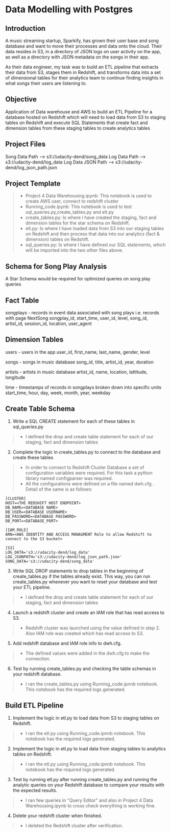 # Data Modelling with Postgres

## Introduction

A music streaming startup, Sparkify, has grown their user base and song database and want to move their processes and data onto the cloud. Their data resides in S3, in a directory of JSON logs on user activity on the app, as well as a directory with JSON metadata on the songs in their app.

As their data engineer, my task was to build an ETL pipeline that extracts their data from S3, stages them in Redshift, and transforms data into a set of dimensional tables for their analytics team to continue finding insights in what songs their users are 
listening to.

## Objective

Application of Data warehouse and AWS to build an ETL Pipeline for a database hosted on Redshift which will need to load data from S3 to staging tables on Redshift and execute SQL Statements that create fact and dimension tables from these staging tables to create analytics tables

## Project Files

Song Data Path --> s3://udacity-dend/song_data 
Log Data Path --> s3://udacity-dend/log_data 
Log Data JSON Path --> s3://udacity-dend/log_json_path.json

## Project Template

> - Project 4 Data Warehousing.ipynb: This notebook is used to create AWS user, connect to redshift cluster
> - Running_code.ipynb: This notebook is used to test sql_queries.py,create_tables.py and elt.py 
> - create_tables.py: Is where I have created the staging, fact and dimension tables for the star schema on Redshift. 
> - elt.py:  Is where I have loaded data from S3 into our staging tables on Redshift and then process that data into our analytics (fact & dimension) tables on Redshift.
> - sql_queries.py:  Is where I have defined our SQL statements, which will be imported into the two other files above.


## Schema for Song Play Analysis

A Star Schema would be required for optimized queries on song play queries

## Fact Table

songplays - records in event data associated with song plays i.e. records with page NextSong songplay_id, start_time, user_id, level, song_id, artist_id, session_id, location, user_agent

## Dimension Tables

users - users in the app user_id, first_name, last_name, gender, level

songs - songs in music database song_id, title, artist_id, year, duration

artists - artists in music database artist_id, name, location, lattitude, longitude

time - timestamps of records in songplays broken down into specific units start_time, hour, day, week, month, year, weekday

## Create Table Schema

1. Write a SQL CREATE statement for each of these tables in sql_queries.py
> - I defined the drop and create table statement for each of our staging, fact and dimension tables

2. Complete the logic in create_tables.py to connect to the database and create these tables
> - In order to connect to Redshift Cluster Database a set of configuration variables were required. For this task a python library named configparser was required.
> - All the configurations were defined on a file named dwh.cfg . Detail of the same is as follows:

    [CLUSTER]
    HOST=<THE REDSHIFT HOST ENDPOINT>
    DB_NAME=<DATABASE NAME>
    DB_USER=<DATABASE USERNAME>
    DB_PASSWORD=<DATABASE PASSWORD>
    DB_PORT=<DATABASE_PORT>

    [IAM_ROLE]
    ARN=<AWS IDENTITY AND ACCESS MANAGMENT Role to allow Redshift to connect to the S3 bucket>

    [S3]
    LOG_DATA='s3://udacity-dend/log_data'
    LOG_JSONPATH='s3://udacity-dend/log_json_path.json'
    SONG_DATA='s3://udacity-dend/song_data'


3. Write SQL DROP statements to drop tables in the beginning of create_tables.py if the tables already exist. This way, you can run create_tables.py whenever you want to reset your database and test your ETL pipeline.
> - I defined the drop and create table statement for each of our staging, fact and dimension tables

4. Launch a redshift cluster and create an IAM role that has read access to S3.
> - Redshift cluster was launched using the value defined in step 2. Also IAM role was created which has read access to S3.

5. Add redshift database and IAM role info to dwh.cfg.
> - The defined values were added in the dwh.cfg to make the connection.

6. Test by running create_tables.py and checking the table schemas in your redshift database.
> - I ran the create_tables.py using Running_code.ipnnb notebook. This notebook has the required logs generated.

## Build ETL Pipeline

1. Implement the logic in etl.py to load data from S3 to staging tables on Redshift.
>- I ran the etl.py using Running_code.ipnnb notebook. This notebook has the required logs generated.

2. Implement the logic in etl.py to load data from staging tables to analytics tables on Redshift.
>- I ran the etl.py using Running_code.ipnnb notebook. This notebook has the required logs generated.

3. Test by running etl.py after running create_tables.py and running the analytic queries on your Redshift database to compare your results with the expected results.
>- I ran few queries in "Query Editor" and also in Project 4 Data Warehousing.ipynb to cross check everything is working fine.

4. Delete your redshift cluster when finished.
> - I deleted the Redshift cluster after verification.






